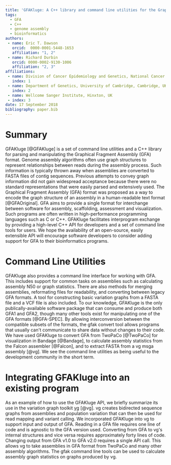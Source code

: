 ```yaml
---
title: 'GFAKluge: A C++ library and command line utilities for the Graphical Fragment Assembly formats'
tags:
  - GFA
  - C++
  - genome assembly
  - bioinformatics
authors:
 - name: Eric T. Dawson
   orcid:  0000-0001-5448-1653
   affiliation: "1, 2"
 - name: Richard Durbin
   orcid: 0000-0002-9130-1006
   affiliation: "2, 3"
affiliations:
 - name: Division of Cancer Epidemiology and Genetics, National Cancer Institute, Rockville, MD, USA
   index: 1
 - name: Department of Genetics, University of Cambridge, Cambridge, UK
   index: 2
 - name: Wellcome Sanger Institute, Hinxton, UK
 - index: 3
date: 17 September 2018
bibliography: paper.bib
---
```


# Summary
GFAKluge [@GFAKluge] is a set of command line utilities and a C++ library for parsing and
manipulating the Graphical Fragment Assembly (GFA) format. 
Genome assembly algorithms often use graph structures
to represent relationships between reads during the assembly process. Such information
is typically thrown away when assemblies are converted to FASTA files of contig sequences. 
Previous attempts to convey graph information did not gain widespread acceptance because there were no standard representations that were easily parsed and extensively used.
The Graphical Fragment Assembly
(GFA) format was proposed as a way to encode the graph structure of an assembly in a human-readable
text format [@GFAOriginal]. 
GFA aims to provide a single format for interchange between software for assembly, scaffolding, assessment and
visualization. Such programs are often written in high-performance
programming languages such as C or C++. GFAKluge facilitates interprogram exchange by providing
a high-level C++ API for developers and a set of command line tools for users. We hope the availability of an open-source,
easily extensible API will encourage software developers to consider adding support for GFA to their
bioinformatics programs.

# Command Line Utilities
GFAKluge also provides a command line interface for working with GFA. This includes support for
common tasks on assemblies such as calculating assembly N50 or graph statistics. There are also methods for merging
assemblies, reformating files for readability, and converting between legacy GFA formats. A tool for constructing basic variation graphs
from a FASTA file and a VCF file is also included. To our knowledge,
GFAKluge is the only publically-available software package that can consume and produce both GFA1 and GFA2, though many other tools
exist for manipulating one of the GFA formats [@GFA-SPEC]. By allowing interconversion
between the compatible subsets of the formats, the gfak convert tool allows programs that usually can't communicate to share data
without changes to their code. We have used GFAKluge to convert GFA from TwoPaCo [@TwoPaCo] for visualization in Bandage [@Bandage], to calculate assembly
statistics from the Falcon assembler [@Falcon], and to extract FASTA from a vg msga assembly [@vg]. We see the command line utilities as being useful
to the development community in the short term.

# Integrating GFAKluge into an existing program
As an example of how to use the GFAKluge API, we briefly summarize its use in the variation graph toolkit [vg](https://github.com/vgteam/vg) [@vg].
vg creates bidirected sequence graphs from assemblies and population variation that can then be used for read mapping and variant calling. We incorporated
GFAKluge into vg to support input and output of GFA. Reading in a GFA file requires one line of code and is agnostic to
the GFA version used. Converting from GFA to vg's internal structures and vice versa requires approximately forty lines of code. Changing output from
GFA v1.0 to GFA v2.0 requires a single API call. This allows vg to take assemblies in GFA format from TwoPaCo and many other assembly algorithms.
The gfak command line tools can be used to calculate assembly graph statistics on graphs produced by vg.

